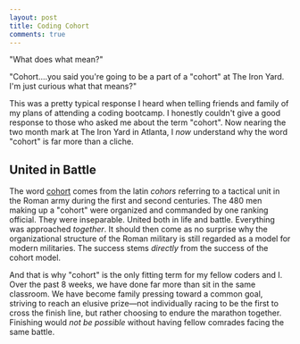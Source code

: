 ```yaml
---
layout: post
title: Coding Cohort
comments: true
---
```


"What does what mean?"

"Cohort....you said you're going to be a part of a "cohort" at The Iron Yard. I'm just curious what that means?"

This was a pretty typical response I heard when telling friends and family of my plans of attending a coding bootcamp. I honestly couldn't give a good response to those who asked me about the term "cohort". Now nearing the two month mark at The Iron Yard in Atlanta, I *now* understand why the word "cohort" is far more than a cliche.

## United in Battle
The word [cohort](http://en.wikipedia.org/wiki/Cohort_Roman_military_unit) comes from the latin *cohors* referring to a tactical unit in the Roman army during the first and second centuries. The 480 men making up a "cohort" were organized and commanded by one ranking official. They were inseparable. United both in life and battle. Everything was approached *together*. It should then come as no surprise why the organizational structure of the Roman military is still regarded as a model for modern militaries. The success stems *directly* from the success of the cohort model.

And that is why "cohort" is the only fitting term for my fellow coders and I. Over the past 8 weeks, we have done far more than sit in the same classroom. We have become family pressing toward a common goal, striving to reach an elusive prize—not individually racing to be the first to cross the finish line, but rather choosing to endure the marathon together. Finishing would *not be possible* without having fellow comrades facing the same battle.